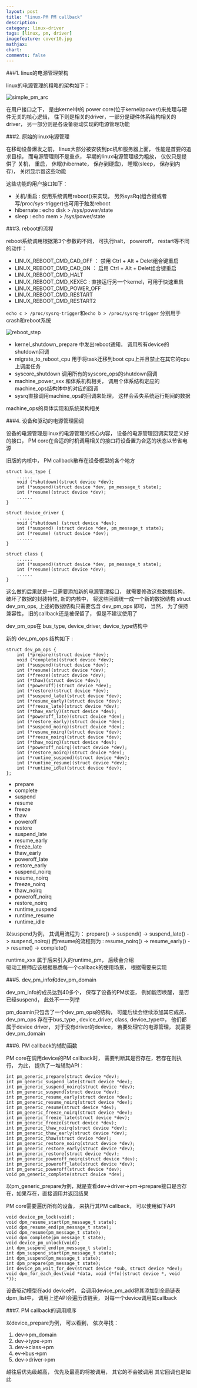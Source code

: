 ```yaml
---
layout: post
title: "linux-PM PM callback"
description:
category: linux-driver
tags: [linux, pm, driver]
imagefeature: cover10.jpg
mathjax: 
chart:
comments: false
---
```



###1.  linux的电源管理架构
   
linux的电源管理的粗略的架构如下：  
  
![simple_pm_arc](/images/simple_pm_arc.png)  
  
在用户接口之下， 是由kernel中的 power core(位于kernel/power/)来处理与硬件无关的核心逻辑， 往下则是相关的driver，一部分是硬件体系结构相关的driver， 另一部分则是各设备驱动实现的电源管理功能   
  
###2.  原始的linux电源管理  
  
在移动设备爆发之前， linux大部分被安装到pc机和服务器上面， 性能是首要的追求目标， 而电源管理则不是重点， 早期的linux电源管理极为粗放， 仅仅只是提供了 关机， 重启， 休眠(hibernate， 保存到硬盘)， 睡眠(sleep， 保存到内存)， 关闭显示器这些功能

这些功能的用户接口如下：  
  
+ 关机/重启 : 使用系统调用reboot()来实现， 另外sysRq(组合键或者写/proc/sys-trigger)也可用于触发reboot    
+ hibernate : echo  disk > /sys/power/state
+ sleep : echo mem > /sys/power/state
  
###3. reboot的流程  
  
reboot系统调用根据第3个参数的不同， 可执行halt， poweroff， restart等不同的动作：  
  
+ LINUX_REBOOT_CMD_CAD_OFF ： 禁用 Ctrl + Alt + Delet组合键重启
+ LINUX_REBOOT_CMD_CAD_ON ： 启用 Ctrl + Alt + Delet组合键重启
+ LINUX_REBOOT_CMD_HALT 
+ LINUX_REBOOT_CMD_KEXEC : 直接运行另一个kernel，可用于快速重启
+ LINUX_REBOOT_CMD_POWER_OFF
+ LINUX_REBOOT_CMD_RESTART
+ LINUX_REBOOT_CMD_RESTART2
  
`echo c > /proc/sysrq-trigger`和`echo b > /proc/sysrq-trigger` 分别用于crash和reboot系统  
  
![reboot_step](/images/reboot_step.png)
  
+ kernel_shutdown_prepare 中发出reboot通知， 调用所有device的shutdown回调
+ migrate_to_reboot_cpu 用于将task迁移到boot cpu上并且禁止在其它的cpu上调度任务  
+ syscore_shutdown 调用所有的syscore_ops的shutdown回调  
+ machine_power_xxx 和体系机构相关， 调用个体系结构定应的machine_ops结构体中的对应的回调  
+ sysrq直接调用machine_ops的回调来处理， 这样会丢失系统运行期间的数据  
  
machine_ops的具体实现和系统架构相关  
  
###4. 设备和驱动的电源管理回调
  
设备的电源管理是linux的电源管理的核心内容， 设备的电源管理回调实现定义好的接口， PM core在合适的时机调用相关的接口将设备置为合适的状态以节省电源  
  
旧版的内核中， PM callback散布在设备模型的各个地方  
  
	struct bus_type {
    	......
        void (*shutdown)(struct device *dev);
		int (*suspend)(struct device *dev, pm_message_t state);
        int (*resume)(struct device *dev);
        ......
    }
    
    struct device_driver {
    	......
    	void (*shutdown) (struct device *dev);
		int (*suspend) (struct device *dev, pm_message_t state);
		int (*resume) (struct device *dev);
        ......
    }
    
    struct class {
    	......
        int (*suspend)(struct device *dev, pm_message_t state);
		int (*resume)(struct device *dev);
        ......
    }
    
这么做的后果就是一旦需要添加新的电源管理接口， 就需要修改这些数据结构， 破坏了数据的封装特性, 新的内核中， 将这些回调统一成一个新的数据结构 struct dev_pm_ops, 上述的数据结构只需要包含 dev_pm_ops 即可， 当然， 为了保持兼容性， 旧的callback还是被保留了， 但是不建议使用了  
  
dev_pm_ops在 bus_type, device_driver, device_type结构中  
  
新的 dev_pm_ops 结构如下 :  
  
	struct dev_pm_ops {
		int (*prepare)(struct device *dev);
		void (*complete)(struct device *dev);
		int (*suspend)(struct device *dev);
		int (*resume)(struct device *dev);
		int (*freeze)(struct device *dev);
		int (*thaw)(struct device *dev);
		int (*poweroff)(struct device *dev);
		int (*restore)(struct device *dev);
		int (*suspend_late)(struct device *dev);
		int (*resume_early)(struct device *dev);
		int (*freeze_late)(struct device *dev);
		int (*thaw_early)(struct device *dev);
		int (*poweroff_late)(struct device *dev);
		int (*restore_early)(struct device *dev);
		int (*suspend_noirq)(struct device *dev);
		int (*resume_noirq)(struct device *dev);
		int (*freeze_noirq)(struct device *dev);
		int (*thaw_noirq)(struct device *dev);
		int (*poweroff_noirq)(struct device *dev);
		int (*restore_noirq)(struct device *dev);
		int (*runtime_suspend)(struct device *dev);
		int (*runtime_resume)(struct device *dev);
		int (*runtime_idle)(struct device *dev);
	};
    
+ prepare
+ complete
+ suspend
+ resume
+ freeze
+ thaw
+ poweroff
+ restore
+ suspend_late
+ resume_early
+ freeze_late
+ thaw_early
+ poweroff_late
+ restore_early
+ suspend_noirq
+ resume_noirq
+ freeze_noirq
+ thaw_noirq
+ poweroff_noirq
+ restore_noirq
+ runtime_suspend
+ runtime_resume
+ runtime_idle
  
以suspend为例， 其调用流程为： prepare() -> suspend() -> suspend_late() -> suspend_noirq()
而resume的流程则为 : resume_noirq() -> resume_early() -> resume() -> complete()  
  
runtime_xxx 属于后来引入的runtime_pm， 后续会介绍  
驱动工程师应该根据熟悉每一个callback的使用场景， 根据需要来实现  
  
###5. dev_pm_info和dev_pm_domain  
  
dev_pm_info的成员达到40多个， 保存了设备的PM状态， 例如能否唤醒， 是否已经suspend， 此处不一一列举  
  
pm_doamin只包含了一个dev_pm_ops的结构， 可能后续会继续添加其它成员， dev_pm_ops 存在于bus_type
, device_driver, class, device_type中， 他们都属于device driver， 对于没有driver的device， 若要处理它的电源管理， 就需要dev_pm_domain  
  
###6. PM callback的辅助函数  
  
PM core在调用device的PM callback时， 需要判断其是否存在，若存在则执行， 为此， 提供了一堆辅助API：  
  
	int pm_generic_prepare(struct device *dev);
	int pm_generic_suspend_late(struct device *dev);
	int pm_generic_suspend_noirq(struct device *dev);
	int pm_generic_suspend(struct device *dev);
	int pm_generic_resume_early(struct device *dev);
	int pm_generic_resume_noirq(struct device *dev);
	int pm_generic_resume(struct device *dev);
	int pm_generic_freeze_noirq(struct device *dev);
	int pm_generic_freeze_late(struct device *dev);
	int pm_generic_freeze(struct device *dev);
	int pm_generic_thaw_noirq(struct device *dev);
	int pm_generic_thaw_early(struct device *dev);
	int pm_generic_thaw(struct device *dev);
	int pm_generic_restore_noirq(struct device *dev);
	int pm_generic_restore_early(struct device *dev);
	int pm_generic_restore(struct device *dev);
	int pm_generic_poweroff_noirq(struct device *dev);
	int pm_generic_poweroff_late(struct device *dev);
	int pm_generic_poweroff(struct device *dev);
	void pm_generic_complete(struct device *dev);
  
以pm_generic_prepare为例，就是查看dev->driver->pm->prepare接口是否存在，如果存在，直接调用并返回结果  
  
PM core需要遍历所有的设备， 来执行其PM callback， 可以使用如下API  
  
	void device_pm_lock(void);
	void dpm_resume_start(pm_message_t state);
	void dpm_resume_end(pm_message_t state);
	void dpm_resume(pm_message_t state);
	void dpm_complete(pm_message_t state);
	void device_pm_unlock(void);
	int dpm_suspend_end(pm_message_t state);
	int dpm_suspend_start(pm_message_t state);
	int dpm_suspend(pm_message_t state);
	int dpm_prepare(pm_message_t state);
	int device_pm_wait_for_dev(struct device *sub, struct device *dev);
	void dpm_for_each_dev(void *data, void (*fn)(struct device *, void *));
  
设备驱动模型在add device时， 会调用device_pm_add将其添加到全局链表dpm_list中， 调用上述API会遍历该链表， 对每一个device调用其callback   
  
###7. PM callback的调用顺序  
  
以device_prepare为例， 可以看到， 依次寻找：  
  
1. dev->pm_domain
2. dev->type->pm
3. dev->class->pm
4. ev->bus->pm
5. dev->driver->pm
  
越往后优先级越高， 优先及最高的将被调用， 其它的不会被调用
其它回调也是如此

